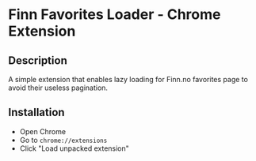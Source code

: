 # Finn Favorites Loader - Chrome Extension

## Description
A simple extension that enables lazy loading for Finn.no favorites page to avoid their useless pagination.

## Installation

* Open Chrome
* Go to `chrome://extensions`
* Click "Load unpacked extension"
